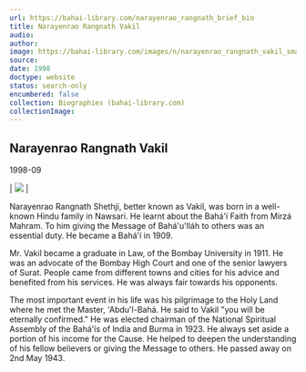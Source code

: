```yaml
---
url: https://bahai-library.com/narayenrao_rangnath_brief_bio
title: Narayenrao Rangnath Vakil
audio: 
author: 
image: https://bahai-library.com/images/n/narayenrao_rangnath_vakil_small.jpg
source: 
date: 1998
doctype: website
status: search-only
encumbered: false
collection: Biographies (bahai-library.com)
collectionImage: 
---
```



## Narayenrao Rangnath Vakil

1998-09


| ![](https://bahai-library.com/images/n/narayenrao_rangnath_vakil_small.jpg) |

Narayenrao Rangnath Shethji, better known as Vakil, was born in a well-known Hindu family in Nawsari. He learnt about the Bahá'í Faith from Mirzá Mahram. To him giving the Message of Bahá'u'lláh to others was an essential duty. He became a Bahá'í in 1909.

Mr. Vakil became a graduate in Law, of the Bombay University in 1911. He was an advocate of the Bombay High Court and one of the senior lawyers of Surat. People came from different towns and cities for his advice and benefited from his services. He was always fair towards his opponents.

The most important event in his life was his pilgrimage to the Holy Land where he met the Master, 'Abdu'l-Bahá. He said to Vakil "you will be eternally confirmed." He was elected chairman of the National Spiritual Assembly of the Bahá'ís of India and Burma in 1923. He always set aside a portion of his income for the Cause. He helped to deepen the understanding of his fellow believers or giving the Message to others. He passed away on 2nd May 1943.
